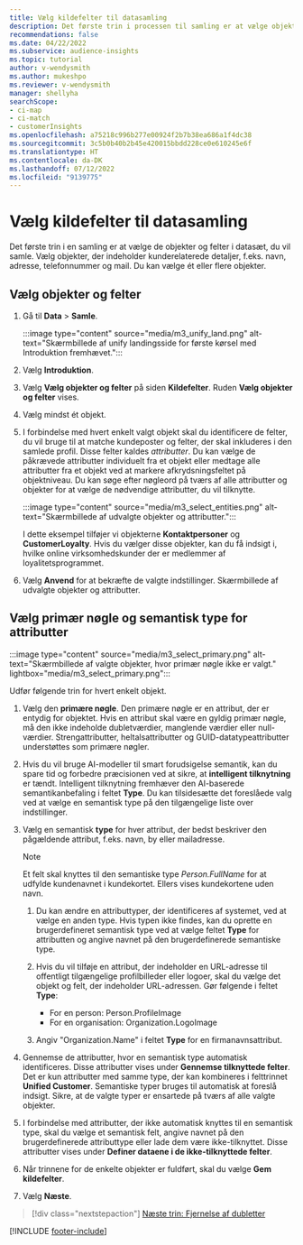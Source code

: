 ```yaml
---
title: Vælg kildefelter til datasamling
description: Det første trin i processen til samling er at vælge objekter, attributter, primære nøgler og semantiske typer for at knytte data til unified customer profile.
recommendations: false
ms.date: 04/22/2022
ms.subservice: audience-insights
ms.topic: tutorial
author: v-wendysmith
ms.author: mukeshpo
ms.reviewer: v-wendysmith
manager: shellyha
searchScope:
- ci-map
- ci-match
- customerInsights
ms.openlocfilehash: a75218c996b277e00924f2b7b38ea686a1f4dc38
ms.sourcegitcommit: 3c5b0b40b2b45e420015bbdd228ce0e610245e6f
ms.translationtype: HT
ms.contentlocale: da-DK
ms.lasthandoff: 07/12/2022
ms.locfileid: "9139775"
---
```

# <a name="select-source-fields-for-data-unification"></a>Vælg kildefelter til datasamling

Det første trin i en samling er at vælge de objekter og felter i datasæt, du vil samle. Vælg objekter, der indeholder kunderelaterede detaljer, f.eks. navn, adresse, telefonnummer og mail. Du kan vælge ét eller flere objekter.

## <a name="select-entities-and-fields"></a>Vælg objekter og felter

1. Gå til **Data** > **Samle**.

   :::image type="content" source="media/m3_unify_land.png" alt-text="Skærmbillede af unify landingsside for første kørsel med Introduktion fremhævet.":::

1. Vælg **Introduktion**.

1. Vælg **Vælg objekter og felter** på siden **Kildefelter**. Ruden **Vælg objekter og felter** vises.

1. Vælg mindst ét objekt.

1. I forbindelse med hvert enkelt valgt objekt skal du identificere de felter, du vil bruge til at matche kundeposter og felter, der skal inkluderes i den samlede profil. Disse felter kaldes *attributter*. Du kan vælge de påkrævede attributter individuelt fra et objekt eller medtage alle attributter fra et objekt ved at markere afkrydsningsfeltet på objektniveau. Du kan søge efter nøgleord på tværs af alle attributter og objekter for at vælge de nødvendige attributter, du vil tilknytte.

   :::image type="content" source="media/m3_select_entities.png" alt-text="Skærmbillede af udvalgte objekter og attributter.":::

   I dette eksempel tilføjer vi objekterne **Kontaktpersoner** og **CustomerLoyalty**. Hvis du vælger disse objekter, kan du få indsigt i, hvilke online virksomhedskunder der er medlemmer af loyalitetsprogrammet.

1. Vælg **Anvend** for at bekræfte de valgte indstillinger. Skærmbillede af udvalgte objekter og attributter.

## <a name="select-primary-key-and-semantic-type-for-attributes"></a>Vælg primær nøgle og semantisk type for attributter

   :::image type="content" source="media/m3_select_primary.png" alt-text="Skærmbillede af valgte objekter, hvor primær nøgle ikke er valgt." lightbox="media/m3_select_primary.png":::

Udfør følgende trin for hvert enkelt objekt.

1. Vælg den **primære nøgle**. Den primære nøgle er en attribut, der er entydig for objektet. Hvis en attribut skal være en gyldig primær nøgle, må den ikke indeholde dubletværdier, manglende værdier eller null-værdier. Strengattributter, heltalsattributter og GUID-datatypeattributter understøttes som primære nøgler.

1. Hvis du vil bruge AI-modeller til smart forudsigelse semantik, kan du spare tid og forbedre præcisionen ved at sikre, at **intelligent tilknytning** er tændt. Intelligent tilknytning fremhæver den AI-baserede semantikanbefaling i feltet **Type**. Du kan tilsidesætte det foreslåede valg ved at vælge en semantisk type på den tilgængelige liste over indstillinger.

1. Vælg en semantisk **type** for hver attribut, der bedst beskriver den pågældende attribut, f.eks. navn, by eller mailadresse.

   > [!NOTE]
   > Et felt skal knyttes til den semantiske type *Person.FullName* for at udfylde kundenavnet i kundekortet. Ellers vises kundekortene uden navn.

   1. Du kan ændre en attributtyper, der identificeres af systemet, ved at vælge en anden type. Hvis typen ikke findes, kan du oprette en brugerdefineret semantisk type ved at vælge feltet **Type** for attributten og angive navnet på den brugerdefinerede semantiske type.

   1. Hvis du vil tilføje en attribut, der indeholder en URL-adresse til offentligt tilgængelige profilbilleder eller logoer, skal du vælge det objekt og felt, der indeholder URL-adressen. Gør følgende i feltet **Type**:
      - For en person: Person.ProfileImage
      - For en organisation: Organization.LogoImage

   1. Angiv "Organization.Name" i feltet **Type** for en firmanavnsattribut.

1. Gennemse de attributter, hvor en semantisk type automatisk identificeres. Disse attributter vises under **Gennemse tilknyttede felter**. Det er kun attributter med samme type, der kan kombineres i felttrinnet **Unified Customer**. Semantiske typer bruges til automatisk at foreslå indsigt. Sikre, at de valgte typer er ensartede på tværs af alle valgte objekter.

1. I forbindelse med attributter, der ikke automatisk knyttes til en semantisk type, skal du vælge et semantisk felt, angive navnet på den brugerdefinerede attributtype eller lade dem være ikke-tilknyttet. Disse attributter vises under **Definer dataene i de ikke-tilknyttede felter**.

1. Når trinnene for de enkelte objekter er fuldført, skal du vælge **Gem kildefelter**.

1. Vælg **Næste**.

> [!div class="nextstepaction"]
> [Næste trin: Fjernelse af dubletter](remove-duplicates.md)

[!INCLUDE [footer-include](includes/footer-banner.md)]
